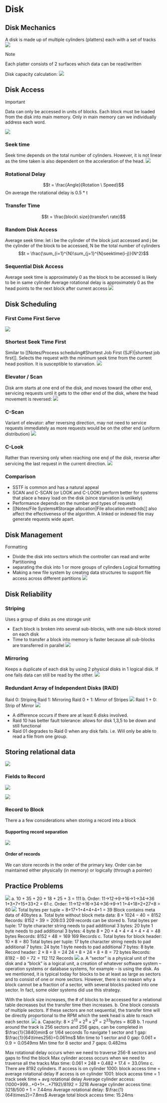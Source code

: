 # Disk
## Disk Mechanics
A disk is made up of multiple cylinders (platters) each with a set of tracks
![](https://i.imgur.com/qm4b2xs.png)
> [!NOTE]
> Each platter consists of 2 surfaces which data can be read/written

Disk capacity calculation:
![](https://i.imgur.com/wMSn43v.png)
## Disk Access
> [!IMPORTANT]
> Data can only be accessed in units of blocks. Each block must be loaded from the disk into main memory. Only in main memory can we individually address each word. 

![](https://i.imgur.com/EXdyzUk.png)
### Seek time
Seek time depends on the total number of cylinders. However, it is not linear as the time taken is also dependent on the acceleration of the head.
![](https://i.imgur.com/u4VI4Vj.png)
### Rotational Delay
$$t = \frac{Angle}{Rotation \ Speed}$$
On average the rotational delay is 0.5 * t
### Transfer Time
$$t = \frac{block\ size}{transfer\ rate}$$
### Random Disk Access
Average seek time: let i be the cylinder of the block just accessed and j be the cylinder of the block to be accessed, N be the total number of cylinders
$$t = \frac{\sum_{i=1}^{N}\sum_{j=1}^{N}seektime(i-j)}{N^2}$$
### Sequential Disk Access
Average seek time is approximately 0 as the block to be accessed is likely to be in same cylinder
Average rotational delay is approximately 0 as the head points to the next block after current access
![](https://i.imgur.com/M0ylOeH.png)
## Disk Scheduling
### First Come First Serve
![](https://i.imgur.com/pvvLUwZ.png)
### Shortest Seek Time First
Similar to [[Notes/Process scheduling#Shortest Job First (SJF)|shortest job first]]. Selects the request with the minimum seek time
from the current head position. It is susceptible to starvation.
![](https://i.imgur.com/GUJ7jRj.png)
### Elevator / Scan
Disk arm starts at one end of the disk, and moves toward the other end, servicing requests until it gets to the other end of the disk, where the head movement is reversed: 
![](https://i.imgur.com/0zMIHDP.png)
### C-Scan
Variant of elevator: after reversing direction, may not need to service requests immediately as more requests would be on the other end (uniform distribution)
![](https://i.imgur.com/6kbfmik.png)
### C-Look
Rather than reversing only when reaching one end of the disk, reverse after servicing the last request in the current direction.
![](https://i.imgur.com/SV3sASO.png)
### Comparison
- SSTF is common and has a natural appeal
- SCAN and C-SCAN (or LOOK and C-LOOK) perform better for systems that place a heavy load on the disk (since starvation is unlikely)
- Performance depends on the number and types of requests
- [[Notes/File Systems#Storage allocation|File allocation methods]] also affect the effectiveness of the algorithm. A linked or indexed file may generate requests wide apart.
## Disk Management
Formatting
- Divide the disk into sectors which the controller can read and write
Partitioning
- separating the disk into 1 or more groups of cylinders
Logical formatting
- Making a new file system by creating data structures to support file access across different partitions
![](https://i.imgur.com/l1rUNxA.png)
## Disk Reliability
### Striping
Uses a group of disks as one storage unit
- Each block is broken into several sub-blocks, with one sub-block stored on each disk
- Time to transfer a block into memory is faster because all sub-blocks are transferred in parallel
![](https://i.imgur.com/e1URc4E.png)
### Mirroring
Keeps a duplicate of each disk by using 2 physical disks in 1 logical disk. If one fails data can still be read by the other.
![](https://i.imgur.com/5eWJTR2.png)
### Redundant Array of Independent Disks (RAID)
Raid 0: Striping
Raid 1: Mirroring
Raid 0 + 1: Mirror of Stripes
![](https://i.imgur.com/U1dHjtf.png) 
Raid 1 + 0: Strip of Mirror
![](https://i.imgur.com/OnqoqHq.png)
- A difference occurs if there are at least 6 disks involved.
- Raid 10 has better fault tolerance: allows for disk 1,3,5 to be down and still functional
- Raid 01 degrades to Raid 0 when any disk fails. i.e. Will only be able to read a file from one group.
## Storing relational data
![](https://i.imgur.com/T38v3NN.png)
### Fields to Record
![](https://i.imgur.com/imcZwDT.png)

![](https://i.imgur.com/sAwIdeR.png)
### Record to Block
There a a few considerations when storing a record into a block
#### Supporting record separation
![](https://i.imgur.com/e0tWpq7.png)
#### Order of records
We can store records in the order of the primary key. Order can be maintained either physically (in memory) or logically (through a pointer)
## Practice Problems
![](https://i.imgur.com/bRiV76y.png)
a. 10 + 35 + 20 + 18 + 25 + 3 = 111
b. Order: 11->12->9->16->1->34->36
	1+3+7+15+33+2 = 61
c. Order: 11->12->16->34->36->9->1
	1+4+18+2+27+8 = 60
![](https://i.imgur.com/3Sg3EMf.png)
Total bytes per tuple = 8+17+1+4+4+4+1 = 39
Block contains meta data of 40bytes
a. 
Total byte without block meta data: $8\times 1024-40=8152$
Records: $8152\div 39=209.03$
209 records can be stored
b.
Total bytes per tuple:
17 byte character string needs to pad additional 3 bytes: 20 byte
1 byte needs to pad additional 3 bytes: 4 byte
$8+20+4+4+4+4+4=48$ bytes
Records: $8152\div 48 = 169$
169 Records
c.
Total bytes for block header:
$10\times 8 = 80$
Total bytes per tuple:
17 byte character string needs to pad additional 7 bytes: 24 byte
1 byte needs to pad additional 7 bytes: 8 byte
Record header: $2\times 8 + 8 = 24$
$24+8+24+8+8=72$ bytes
Records: $8192-80\div 72 = 112$
112 Records
![](https://i.imgur.com/zXULRoB.png)
a. A “sector” is a physical unit of the disk and a “block” is a logical unit, a creation of whatever software system – operation systems or database systems, for example – is using the disk. As we mentioned, it is typical today for blocks to be at least as large as sectors and to consist of one or more sectors. However, there is no reason why a block cannot be a fraction of a sector, with several blocks packed into one sector. In fact, some older systems did use this strategy.

With the block size increases, the # of blocks to be accessed for a relational table decreases but the transfer time then increases.
b. One block consists of multiple sectors. If these sectors are not sequential, the transfer time will be directly proportional to the RPM which the seek head is able to reach each sector.
![](https://i.imgur.com/R6TPaEL.png)
a. 
Capacity: $8\times2^{13}\times2^8\times2^9=2^{33}$bytes = 8GB
b.
1 round around the track is 256 sectors and 256 gaps, can be completed in $\frac{1}{3840}min$ or 1/64 seconds
To navigate 1 sector and 1 gap: $\frac{1}{64\times256}=0.061ms$
Min time to 1 sector and 0 gap: $0.061\times0.9=0.0549ms$ 
Min time for 8 sector and 7 gaps: 0.482ms

Max rotational delay occurs when we need to traverse 256-8 sectors and gaps to find the block
Max cylinder access occurs when we need to traverse all the tracks
Max time: $0.061\times248+0.482+17.4=33.01ms$
c.
There are 8192 cylinders.
If access is on cylinder 1000: block access time = average rotational delay
If access is on cylinder 1001: block access time = 1 track seek time + avg rotational delay
Average cylinder access: (1000+999...+0+1+...+7192)/8192 = 3218
Average cylinder access time: $3218/500+1=7.44ms$
Average  rotational delay: $\frac{1}{64\times2}=7.8ms$
Average total block access time: 15.24ms
